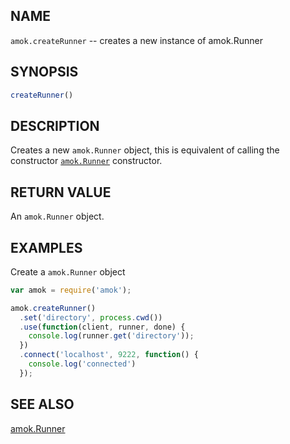 ---
---

## NAME

`amok.createRunner` -- creates a new instance of amok.Runner

## SYNOPSIS

```js
createRunner()
```

## DESCRIPTION

Creates a new `amok.Runner` object, this is equivalent of calling
the constructor [`amok.Runner`](amok.Runner.3.md) constructor.

## RETURN VALUE

An `amok.Runner` object.

## EXAMPLES

Create a `amok.Runner` object

```js
var amok = require('amok');

amok.createRunner()
  .set('directory', process.cwd())
  .use(function(client, runner, done) {
    console.log(runner.get('directory'));
  })
  .connect('localhost', 9222, function() {
    console.log('connected')
  });
```

## SEE ALSO

[amok.Runner](amok.Runner.3.md)
